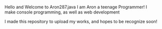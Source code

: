 Hello and Welcome to Aron287.java
I am Aron a teenage Programmer!
I make console programming, as well as web development

I made this repository to upload my works, and hopes to be recognize soon!